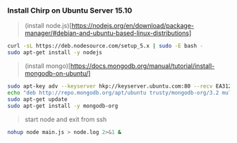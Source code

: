 ### Install Chirp on Ubuntu Server 15.10

> (install node.js)[https://nodejs.org/en/download/package-manager/#debian-and-ubuntu-based-linux-distributions]

```sh
curl -sL https://deb.nodesource.com/setup_5.x | sudo -E bash -
sudo apt-get install -y nodejs
```

> (install mongo)[https://docs.mongodb.org/manual/tutorial/install-mongodb-on-ubuntu/]

```sh
sudo apt-key adv --keyserver hkp://keyserver.ubuntu.com:80 --recv EA312927
echo "deb http://repo.mongodb.org/apt/ubuntu trusty/mongodb-org/3.2 multiverse" | sudo tee /etc/apt/sources.list.d/mongodb-org-3.2.list
sudo apt-get update
sudo apt-get install -y mongodb-org
```

> start node and exit from ssh

```sh
nohup node main.js > node.log 2>&1 &
```
